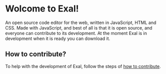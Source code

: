 # **Wolcome to Exal!**
An open source code editor for the web, written in JavaScript, HTML and CSS. Made with JavaScript, and best of all is that it is open source, and everyone can contribute to its development. At the moment Exal is in development when it is ready you can download it.

## How to contribute?
To help with the development of Exal, follow the steps of [how to contribute](https://google.com).
